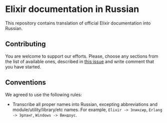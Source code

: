 # Elixir documentation in Russian

This repository contains translation of official Elixir documentation into Russian. 

## Contributing

You are welcome to support our efforts.
Please, choose any sections from the list of available ones, described in [this issue](https://github.com/wunsh/elixir-docs-ru/issues/6) and write comment that you have started.

## Conventions

We agreed to use the following rules:
* Transcribe all proper names into Russian, excepting abbreviations and module/utility/library/etc names. For example, `Elixir -> Эликсир`, `Erlang -> Эрланг`, `Windows -> Виндоус`.
